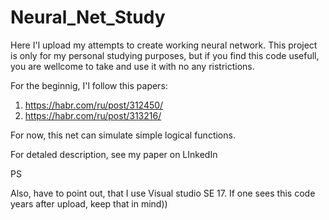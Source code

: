 # Neural_Net_Study

Here I'l upload my attempts to create working neural network.
This project is only for my personal studying purposes, but if you find this code usefull, you are wellcome to take and use it with no any ristrictions.

For the beginnig, I'l follow this papers:
1. https://habr.com/ru/post/312450/
2. https://habr.com/ru/post/313216/


For now, this net can simulate simple logical functions.

For detaled description, see my paper on LInkedIn

PS


Also, have to point out, that I use Visual studio SE 17.
If one sees this code years after upload, keep that in mind))
